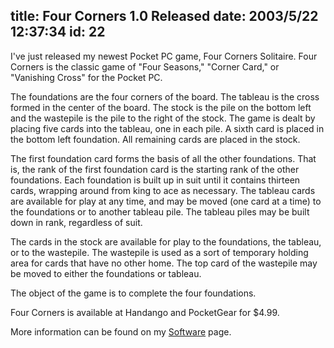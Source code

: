 title: Four Corners 1.0 Released
date: 2003/5/22 12:37:34
id: 22
---
I've just released my newest Pocket PC game, Four Corners Solitaire. Four Corners is the classic game of "Four Seasons," "Corner Card," or "Vanishing Cross" for the Pocket PC.

The foundations are the four corners of the board. The tableau is the cross formed in the center of the board. The stock is the pile on the bottom left and the wastepile is the pile to the right of the stock. The game is dealt by placing five cards into the tableau, one in each pile. A sixth card is placed in the bottom left foundation. All remaining cards are placed in the stock.

The first foundation card forms the basis of all the other foundations. That is, the rank of the first foundation card is the starting rank of the other foundations. Each foundation is built up in suit until it contains thirteen cards, wrapping around from king to ace as necessary. The tableau cards are available for play at any time, and may be moved (one card at a time) to the foundations or to another tableau pile. The tableau piles may be built down in rank, regardless of suit.

The cards in the stock are available for play to the foundations, the tableau, or to the wastepile. The wastepile is used as a sort of temporary holding area for cards that have no other home. The top card of the wastepile may be moved to either the foundations or tableau.

The object of the game is to complete the four foundations.

Four Corners is available at Handango and PocketGear for $4.99.

More information can be found on my [Software](projects.htm) page.